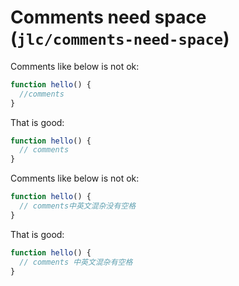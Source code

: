 # Comments need space (`jlc/comments-need-space`)

<!-- end auto-generated rule header -->

Comments like below is not ok:

```js
function hello() {
  //comments
}
```

That is good:

```js
function hello() {
  // comments
}
```

Comments like below is not ok:

```js
function hello() {
  // comments中英文混杂没有空格
}
```

That is good:

```js
function hello() {
  // comments 中英文混杂有空格
}
```
